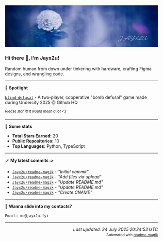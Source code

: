 [![Github Banner](https://github.com/Jayx2u/jayx2u/blob/main/jayx2u-github-banner.png?raw=true)](https://jayx2u.carrd.co)

### Hi there 👋, I'm Jayx2u!

Random human from down under tinkering with hardware, crafting Figma designs, and wrangling code.

---

**💫 Spotlight**

[`blind-defusal`](https://github.com/Jayx2u/blind-defusal) - A two-player, cooperative "bomb defusal" game made during Undercity 2025 @ Github HQ

<sup>*Please star it! It would mean a lot <3*</sup>

---

**📡 Some stats**
- **Total Stars Earned:** 20
- **Public Repositories:** 10
- **Top Languages:** Python, TypeScript

---

**🪄 My latest commits :>**
- [`Jayx2u/readme-magik`](https://github.com/Jayx2u/readme-magik) - *"Initial commit"*
- [`Jayx2u/readme-magik`](https://github.com/Jayx2u/readme-magik) - *"Add files via upload"*
- [`Jayx2u/readme-magik`](https://github.com/Jayx2u/readme-magik) - *"Update README.md"*
- [`Jayx2u/readme-magik`](https://github.com/Jayx2u/readme-magik) - *"Update README.md"*
- [`Jayx2u/readme-magik`](https://github.com/Jayx2u/readme-magik) - *"Create CNAME"*

---

**📮 Wanna slide into my contacts?**
```text
Email: me@jayx2u.fyi
```

---

<p align="right">
  <em>Last updated: 24 July 2025 20:24:53 UTC</em>
  <br>
  <small>Automated with <a href="https://github.com/Jayx2u/readme-magik">readme-magik</a></small>
</p>